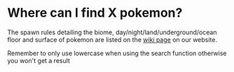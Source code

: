 # Where can I find X pokemon?

The spawn rules detailing the biome, day/night/land/underground/ocean floor and surface of pokemon are listed on the [wiki page](https://pokebedrock.com/wiki/pokemon) on our website.

Remember to only use lowercase when using the search function otherwise you won't get a result